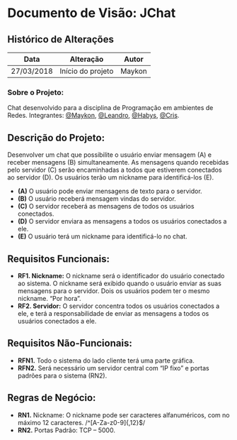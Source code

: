 # Documento de Visão: JChat

## Histórico de Alterações

| Data       | Alteração         | Autor  |
| :--------: | :---------------: | :----: |
| 27/03/2018 | Início do projeto | Maykon |

### Sobre o Projeto:

Chat desenvolvido para a disciplina de Programação em ambientes de Redes. Integrantes: [@Maykon](https://github.com/maykon-oliveira/), [@Leandro](https://github.com/AirtonB), [@Habys](https://github.com/Habys10), [@Cris](https://github.com/cristianesa).

## Descrição do Projeto:

Desenvolver um chat que possibilite o usuário enviar mensagem (A) e receber mensagens (B) simultaneamente. As mensagens quando recebidas pelo servidor (C) serão encaminhadas a todos que estiverem conectados ao servidor (D). Os usuários terão um nickname para identificá-los (E).

* **(A)** O usuário pode enviar mensagens de texto para o servidor.
* **(B)** O usuário receberá mensagem vindas do servidor.
* **(C)** O servidor receberá as mensagens de todos os usuários conectados.
* **(D)** O servidor enviara as mensagens a todos os usuários conectados a ele.
* **(E)** O usuário terá um nickname para identificá-lo no chat.

## Requisitos Funcionais:

- **RF1. Nickname:** O nickname será o identificador do usuário conectado ao sistema. O nickname será exibido quando o usuário enviar as suas mensagens para o servidor. Dois os usuários podem ter o mesmo nickname. “Por hora”.
- **RF2. Servidor:** O servidor concentra todos os usuários conectados a ele, e terá a responsabilidade de enviar as mensagens a todos os usuários conectados a ele.

## Requisitos Não-Funcionais:

- **RFN1.** Todo o sistema do lado cliente terá uma parte gráfica.
- **RFN2.** Será necessário um servidor central com “IP fixo” e portas padrões para o sistema (RN2).

## Regras de Negócio:

- **RN1.** Nickname: O nickname pode ser caracteres alfanuméricos, com no máximo 12 caracteres. /^[A-Za-z0-9]{,12}$/
- **RN2.** Portas Padrão: TCP – 5000.
